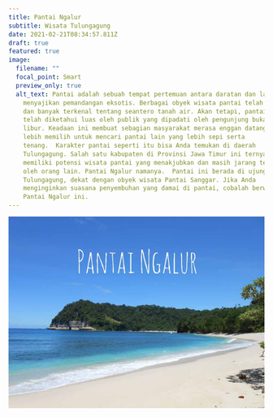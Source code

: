 ```yaml
---
title: Pantai Ngalur
subtitle: Wisata Tulungagung
date: 2021-02-21T08:34:57.811Z
draft: true
featured: true
image:
  filename: ""
  focal_point: Smart
  preview_only: true
  alt_text: Pantai adalah sebuah tempat pertemuan antara daratan dan lautan yang
    menyajikan pemandangan eksotis. Berbagai obyek wisata pantai telah dibuka
    dan banyak terkenal tentang seantero tanah air. Akan tetapi, pantai yang
    telah diketahui luas oleh publik yang dipadati oleh pengunjung bukan hari
    libur. Keadaan ini membuat sebagian masyarakat merasa enggan datang dan
    lebih memilih untuk mencari pantai lain yang lebih sepi serta
    tenang.  Karakter pantai seperti itu bisa Anda temukan di daerah
    Tulungagung. Salah satu kabupaten di Provinsi Jawa Timur ini ternyata
    memiliki potensi wisata pantai yang menakjubkan dan masih jarang terjamah
    oleh orang lain. Pantai Ngalur namanya.  Pantai ini berada di ujung selatan
    Tulungagung, dekat dengan obyek wisata Pantai Sanggar. Jika Anda
    menginginkan suasana penyembuhan yang damai di pantai, cobalah berwisata ke
    Pantai Ngalur ini.
---
```

![](pantai-ngalur-tulungagung.jpg)